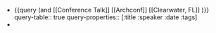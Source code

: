 - {{query (and [[Conference Talk]] [[Archconf]] [[Clearwater, FL]] )}}
  query-table:: true
  query-properties:: [:title :speaker :date :tags]
-